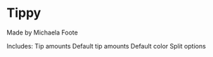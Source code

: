 # Tippy

Made by Michaela Foote

Includes:
Tip amounts
Default tip amounts
Default color
Split options

